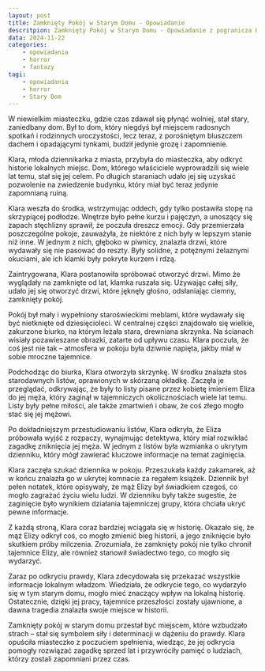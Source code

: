 ```yaml
---
layout: post
title: Zamknięty Pokój w Starym Domu - Opowiadanie 
descritpion: Zamknięty Pokój w Starym Domu - Opowiadanie z pogranicza Horroru
data: 2024-11-22
categories:
    - opowiadania
    - horror
    - fantazy
tagi:
    - opowiadania
    - horror
    - Stary Dom    
---
```


W niewielkim miasteczku, gdzie czas zdawał się płynąć wolniej, stał stary, zaniedbany dom. Był to dom, który niegdyś był miejscem radosnych spotkań i rodzinnych uroczystości, lecz teraz, z porośniętym bluszczem dachem i opadającymi tynkami, budził jedynie grozę i zapomnienie.

Klara, młoda dziennikarka z miasta, przybyła do miasteczka, aby odkryć historie lokalnych miejsc. Dom, którego właściciele wyprowadzili się wiele lat temu, stał się jej celem. Po długich staraniach udało jej się uzyskać pozwolenie na zwiedzenie budynku, który miał być teraz jedynie zapomnianą ruiną.

Klara weszła do środka, wstrzymując oddech, gdy tylko postawiła stopę na skrzypiącej podłodze. Wnętrze było pełne kurzu i pajęczyn, a unoszący się zapach stęchlizny sprawił, że poczuła dreszcz emocji. Gdy przemierzała poszczególne pokoje, zauważyła, że niektóre z nich były w lepszym stanie niż inne. W jednym z nich, głęboko w piwnicy, znalazła drzwi, które wydawały się nie pasować do reszty. Były solidne, z potężnymi żelaznymi okuciami, ale ich klamki były pokryte kurzem i rdzą.

Zaintrygowana, Klara postanowiła spróbować otworzyć drzwi. Mimo że wyglądały na zamknięte od lat, klamka ruszała się. Używając całej siły, udało jej się otworzyć drzwi, które jęknęły głośno, odsłaniając ciemny, zamknięty pokój.

Pokój był mały i wypełniony staroświeckimi meblami, które wydawały się być nietknięte od dziesięcioleci. W centralnej części znajdowało się wielkie, zakurzone biurko, na którym leżała stara, drewniana skrzynka. Na ścianach wisiały pozawieszane obrazki, zatarte od upływu czasu. Klara poczuła, że coś jest nie tak – atmosfera w pokoju była dziwnie napięta, jakby miał w sobie mroczne tajemnice.

Podchodząc do biurka, Klara otworzyła skrzynkę. W środku znalazła stos starodawnych listów, oprawionych w skórzaną okładkę. Zaczęła je przeglądać, odkrywając, że były to listy pisane przez kobietę imieniem Eliza do jej męża, który zaginął w tajemniczych okolicznościach wiele lat temu. Listy były pełne miłości, ale także zmartwień i obaw, że coś złego mogło stać się jej mężowi.

Po dokładniejszym przestudiowaniu listów, Klara odkryła, że Eliza próbowała wyjść z rozpaczy, wynajmując detektywa, który miał rozwikłać zagadkę zniknięcia jej męża. W jednym z listów była wzmianka o ukrytym dzienniku, który mógł zawierać kluczowe informacje na temat zaginięcia.

Klara zaczęła szukać dziennika w pokoju. Przeszukała każdy zakamarek, aż w końcu znalazła go w ukrytej komnacie za regałem książek. Dziennik był pełen notatek, które opisywały, że mąż Elizy był świadkiem czegoś, co mogło zagrażać życiu wielu ludzi. W dzienniku były także sugestie, że zaginięcie było wynikiem działania tajemniczej grupy, która chciała ukryć pewne informacje.

Z każdą stroną, Klara coraz bardziej wciągała się w historię. Okazało się, że mąż Elizy odkrył coś, co mogło zmienić bieg historii, a jego zniknięcie było skutkiem próby milczenia. Zrozumiała, że zamknięty pokój nie tylko chronił tajemnice Elizy, ale również stanowił świadectwo tego, co mogło się wydarzyć.

Zaraz po odkryciu prawdy, Klara zdecydowała się przekazać wszystkie informacje lokalnym władzom. Wiedziała, że odkrycie tego, co wydarzyło się w tym starym domu, mogło mieć znaczący wpływ na lokalną historię. Ostatecznie, dzięki jej pracy, tajemnice przeszłości zostały ujawnione, a dawna tragedia znalazła swoje miejsce w historii.

Zamknięty pokój w starym domu przestał być miejscem, które wzbudzało strach – stał się symbolem siły i determinacji w dążeniu do prawdy. Klara opuściła miasteczko z poczuciem spełnienia, wiedząc, że jej odkrycia pomogły rozwiązać zagadkę sprzed lat i przywróciły pamięć o ludziach, którzy zostali zapomniani przez czas.

